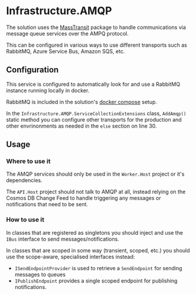 ﻿# Infrastructure.AMQP

The solution uses the [MassTransit](https://masstransit.io/) package to handle communications
via message queue services over the AMPQ protocol.

This can be configured in various ways to use different transports such as RabbitMQ, 
Azure Service Bus, Amazon SQS, etc.

## Configuration

This service is configured to automatically look for and use a RabbitMQ instance running locally in docker.

RabbitMQ is included in the solution's [docker compose](../dev-setup/docker-compose.md) setup.

In the `Infrastructure.AMQP.ServiceCollectionExtensions` class, `AddAmqp()` static method you
can configure other transports for the production and other envrinonments as needed in the `else`
section on line 30.

## Usage

### Where to use it

The AMQP services should only be used in the `Worker.Host` project or it's dependencies. 

The `API.Host` project should not talk to AMQP at all, instead relying on the Cosmos DB Change Feed
to handle triggering any messages or notifications that need to be sent.  

### How to use it

In classes that are registered as singletons you should inject and use the `IBus` interface to send messages/notifications.

In classes that are scoped in some way (transient, scoped, etc.) you should use the scope-aware, specialised 
interfaces instead:

- `ISendEndpointProvider` is used to retrieve a `SendEndpoint` for sending messages to queues
- `IPublishEndpoint` provides a single scoped endpoint for publishing notifications.
